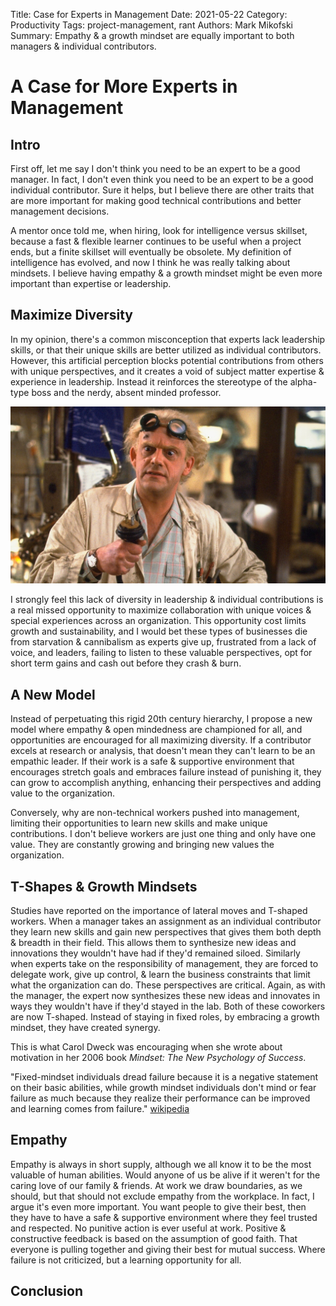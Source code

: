 Title: Case for Experts in Management
Date: 2021-05-22
Category: Productivity
Tags: project-management, rant
Authors: Mark Mikofski
Summary: Empathy & a growth mindset are equally important to both managers & individual contributors.

# A Case for More Experts in Management

## Intro

First off, let me say I don't think you need to be an expert to be a good manager. In fact, I don't even think you need to be an expert to be a good individual contributor. Sure it helps, but I believe there are other traits that are more important for making good technical contributions and better management decisions.

A mentor once told me, when hiring, look for intelligence versus skillset, because a fast & flexible learner continues to be useful when a project ends, but a finite skillset will eventually be obsolete. My definition of intelligence has evolved, and now I think he was really talking about mindsets. I believe having empathy & a growth mindset might be even more important than expertise or leadership.

## Maximize Diversity

In my opinion, there's a common misconception that experts lack leadership skills, or that their unique skills are better utilized as individual contributors. However, this artificial perception blocks potential contributions from others with unique perspectives, and it creates a void of subject matter expertise & experience in leadership. Instead it reinforces the stereotype of the alpha-type boss and the nerdy, absent minded professor.

![Morty the mad scientist stereotype](images/morty-back-to-future.jpeg)

I strongly feel this lack of diversity in leadership & individual contributions is a real missed opportunity to maximize collaboration with unique voices & special experiences across an organization. This opportunity cost limits growth and sustainability, and I would bet these types of businesses die from starvation & cannibalism as experts give up, frustrated from a lack of voice, and leaders, failing to listen to these valuable perspectives, opt for short term gains and cash out before they crash & burn.

## A New Model

Instead of perpetuating this rigid 20th century hierarchy, I propose a new model where empathy & open mindedness are championed for all, and opportunities are encouraged for all maximizing diversity. If a contributor excels at research or analysis, that doesn't mean they can't learn to be an empathic leader. If their work is a safe & supportive environment that encourages stretch goals and embraces failure instead of punishing it, they can grow to accomplish anything, enhancing their perspectives and adding value to the organization.

Conversely, why are non-technical workers pushed into management, limiting their opportunities to learn new skills and make unique contributions. I don't believe workers are just one thing and only have one value. They are constantly growing and bringing new values the organization. 

## T-Shapes & Growth Mindsets

Studies have reported on the importance of lateral moves and T-shaped workers. When a manager takes an assignment as an individual contributor they learn new skills and gain new perspectives that gives them both depth & breadth in their field. This allows them to synthesize new ideas and innovations they wouldn't have had if they'd remained siloed. Similarly when experts take on the responsibility of management, they are forced to delegate work, give up control, & learn the business constraints that limit what the organization can do. These perspectives are critical. Again, as with the manager, the expert now synthesizes these new ideas and innovates in ways they wouldn't have if they'd stayed in the lab. Both of these coworkers are now T-shaped. Instead of staying in fixed roles, by embracing a growth mindset, they have created synergy.

This is what Carol Dweck was encouraging when she wrote about motivation in her 2006 book _Mindset: The New Psychology of Success_.

"Fixed-mindset individuals dread failure because it is a negative statement on their basic abilities, while growth mindset individuals don't mind or fear failure as much because they realize their performance can be improved and learning comes from failure." [wikipedia](https://en.m.wikipedia.org/wiki/Carol_Dweck#Mindset_work)

## Empathy

Empathy is always in short supply,  although we all know it to be the most valuable of human abilities. Would anyone of us be alive if it weren't for the caring love of our family & friends. At work we draw boundaries, as we should, but that should not exclude empathy from the workplace. In fact, I argue it's even more important. You want people to give their best, then they have to have a safe & supportive environment where they feel trusted and respected. No punitive action is ever useful at work. Positive & constructive feedback is based on the assumption of good faith. That everyone is pulling together and giving their best for mutual success. Where failure is not criticized, but a learning opportunity for all.

## Conclusion